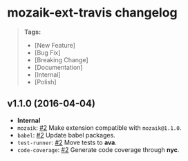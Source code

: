 # mozaik-ext-travis changelog

> **Tags:**
> - [New Feature]
> - [Bug Fix]
> - [Breaking Change]
> - [Documentation]
> - [Internal]
> - [Polish]

## v1.1.0 (2016-04-04)

* **Internal**
 * `mozaik`: [#2](https://github.com/plouc/mozaik-ext-travis/pull/2) Make extension compatible with `mozaik@1.1.0`.
 * `babel`: [#2](https://github.com/plouc/mozaik-ext-travis/pull/2) Update babel packages.
 * `test-runner`: [#2](https://github.com/plouc/mozaik-ext-travis/pull/2) Move tests to **ava**.
 * `code-coverage`: [#2](https://github.com/plouc/mozaik-ext-travis/pull/2) Generate code coverage through **nyc**.
